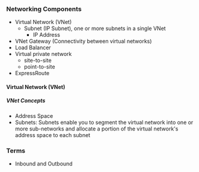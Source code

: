 ### Networking Components
- Virtual Network (VNet)
  - Subnet (IP Subnet), one or more subnets in a single VNet
    - IP Address
- VNet Gateway (Connectivity between virtual networks)
- Load Balancer 
- Virtual private network
  - site-to-site
  - point-to-site
- ExpressRoute

#### Virtual Network (VNet)
##### VNet Concepts
- Address Space
- Subnets: Subnets enable you to segment the virtual network into one or more sub-networks and allocate a portion of the virtual network's address space to each subnet




### Terms
- Inbound and Outbound
